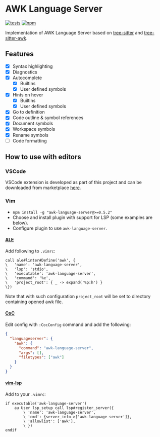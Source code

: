 # AWK Language Server

[![tests](https://github.com/Beaglefoot/awk-language-server/actions/workflows/tests.yml/badge.svg)](https://github.com/Beaglefoot/awk-language-server/actions/workflows/tests.yml)
[![npm](https://img.shields.io/npm/v/awk-language-server)](https://www.npmjs.com/package/awk-language-server)

Implementation of AWK Language Server based on [tree-sitter](https://github.com/tree-sitter/tree-sitter) and [tree-sitter-awk](https://github.com/Beaglefoot/tree-sitter-awk).

## Features

- [x] Syntax highlighting
- [x] Diagnostics
- [x] Autocomplete
  - [x] Builtins
  - [x] User defined symbols
- [x] Hints on hover
  - [x] Builtins
  - [x] User defined symbols
- [x] Go to definition
- [x] Code outline & symbol references
- [x] Document symbols
- [x] Workspace symbols
- [x] Rename symbols
- [ ] Code formatting

## How to use with editors

### VSCode

VSCode extension is developed as part of this project and can be downloaded from marketplace [here](https://marketplace.visualstudio.com/items?itemName=beaglefoot.awk-ide-vscode).

### Vim

- `npm install -g "awk-language-server@>=0.5.2"`
- Choose and install plugin with support for LSP (some examples are below).
- Configure plugin to use `awk-language-server`.

#### [ALE](https://github.com/dense-analysis/ale)

Add following to `.vimrc`:
```vim
call ale#linter#Define('awk', {
\   'name': 'awk-language-server',
\   'lsp': 'stdio',
\   'executable': 'awk-language-server',
\   'command': '%e',
\   'project_root': { _ -> expand('%p:h') }
\})
```

Note that with such configuration `project_root` will be set to directory containing opened awk file.

#### [CoC](https://github.com/neoclide/coc.nvim)

Edit config with `:CocConfig` command and add the following:
```json
{
  "languageserver": {
    "awk": {
      "command": "awk-language-server",
      "args": [],
      "filetypes": ["awk"]
    }
  }
}
```

#### [vim-lsp](https://github.com/prabirshrestha/vim-lsp)

Add to your `.vimrc`:
```vim
if executable('awk-language-server')
    au User lsp_setup call lsp#register_server({
        \ 'name': 'awk-language-server',
        \ 'cmd': {server_info->['awk-language-server']},
        \ 'allowlist': ['awk'],
        \ })
endif
```
